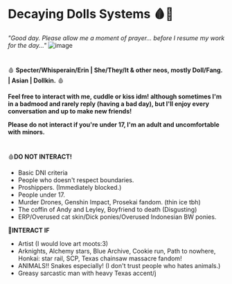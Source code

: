 # Decaying Dolls Systems 🩸🦴
_"Good day. Please allow me a moment of prayer... before I resume my work for the day..."_
![image](https://github.com/FracturedBody/FracturedBody/assets/159403776/36361cfb-11a1-4578-9284-7e8e7e469dbc)
#
🩸 **Specter/Whisperain/Erin | She/They/It & other neos, mostly Doll/Fang. | Asian | Dollkin.** 🩸

**Feel free to interact with me, cuddle or kiss idm! although sometimes I'm in a badmood and rarely reply (having a bad day), but I'll enjoy every conversation and up to make new friends!**

**Please do not interact if you're under 17, I'm an adult and uncomfortable with minors.**
#
🩸**DO NOT INTERACT!**
- Basic DNI criteria
- People who doesn't respect boundaries.
- Proshippers. (Immediately blocked.)
- People under 17.
- Murder Drones, Genshin Impact, Prosekai fandom. (thin ice tbh)
- The coffin of Andy and Leyley, Boyfriend to death (Disgusting)
- ERP/Overused cat skin/Dick ponies/Overused Indonesian BW ponies.

🦴**INTERACT IF**
- Artist (I would love art moots:3)
- Arknights, Alchemy stars, Blue Archive, Cookie run, Path to nowhere, Honkai: star rail, SCP, Texas chainsaw massacre fandom!
- ANIMALS!! Snakes especially! (I don't trust people who hates animals.)
- Greasy sarcastic man with heavy Texas accent/j
#

